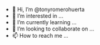 - 👋 Hi, I’m @tonyromerohuerta
- 👀 I’m interested in ...
- 🌱 I’m currently learning ...
- 💞️ I’m looking to collaborate on ...
- 📫 How to reach me ...

<!---
tonyromerohuerta/tonyromerohuerta is a ✨ special ✨ repository because its `README.md` (this file) appears on your GitHub profile.
You can click the Preview link to take a look at your changes. -- id: install-dependencies title: Install dependencies --- 1. Clone the repositories on to your local machine. ```bash git clone git@github.com<tonyromerohuerta>/example-consumer-legacy.git git clone git@github.com:<tonyromerohuerta>/example-provider-legacy.git ``` 2. Install the dependencies in each project. ```bash cd example-consumer-legacy npm install cd ../example-provider-legacy npm install ``` <!-- we should update the example repos to have make deps or make install as we should have interchangeable repos on the consumer, or provider side -->